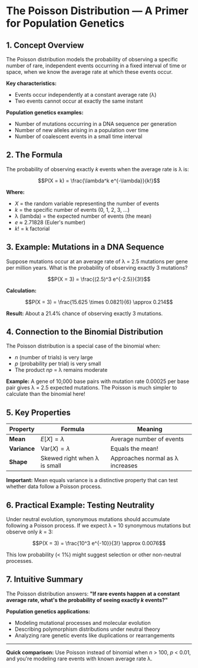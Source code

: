 # The Poisson Distribution — A Primer for Population Genetics

## 1. Concept Overview

The Poisson distribution models the probability of observing a specific number of rare, independent events occurring in a fixed interval of time or space, when we know the average rate at which these events occur.

**Key characteristics:**
- Events occur independently at a constant average rate (λ)
- Two events cannot occur at exactly the same instant

**Population genetics examples:**
- Number of mutations occurring in a DNA sequence per generation
- Number of new alleles arising in a population over time
- Number of coalescent events in a small time interval

## 2. The Formula

The probability of observing exactly *k* events when the average rate is λ is:

$$P(X = k) = \frac{\lambda^k e^{-\lambda}}{k!}$$

**Where:**
* *X* = the random variable representing the number of events
* *k* = the specific number of events (0, 1, 2, 3, ...)
* λ (lambda) = the expected number of events (the mean)
* *e* ≈ 2.71828 (Euler's number)
* *k*! = k factorial

## 3. Example: Mutations in a DNA Sequence

Suppose mutations occur at an average rate of λ = 2.5 mutations per gene per million years. What is the probability of observing exactly 3 mutations?

$$P(X = 3) = \frac{(2.5)^3 e^{-2.5}}{3!}$$

**Calculation:**

$$P(X = 3) = \frac{15.625 \times 0.0821}{6} \approx 0.214$$

**Result:** About a 21.4% chance of observing exactly 3 mutations.

## 4. Connection to the Binomial Distribution

The Poisson distribution is a special case of the binomial when:
- *n* (number of trials) is very large
- *p* (probability per trial) is very small
- The product *np* = λ remains moderate

**Example:** A gene of 10,000 base pairs with mutation rate 0.00025 per base pair gives λ = 2.5 expected mutations. The Poisson is much simpler to calculate than the binomial here!

## 5. Key Properties

| Property | Formula | Meaning |
|----------|---------|---------|
| **Mean** | $E[X] = \lambda$ | Average number of events |
| **Variance** | $\text{Var}(X) = \lambda$ | Equals the mean! |
| **Shape** | Skewed right when λ is small | Approaches normal as λ increases |

**Important:** Mean equals variance is a distinctive property that can test whether data follow a Poisson process.

## 6. Practical Example: Testing Neutrality

Under neutral evolution, synonymous mutations should accumulate following a Poisson process. If we expect λ = 10 synonymous mutations but observe only *k* = 3:

$$P(X = 3) = \frac{10^3 e^{-10}}{3!} \approx 0.0076$$

This low probability (< 1%) might suggest selection or other non-neutral processes.

## 7. Intuitive Summary

The Poisson distribution answers: **"If rare events happen at a constant average rate, what's the probability of seeing exactly *k* events?"**

**Population genetics applications:**
- Modeling mutational processes and molecular evolution
- Describing polymorphism distributions under neutral theory
- Analyzing rare genetic events like duplications or rearrangements

---

**Quick comparison:** Use Poisson instead of binomial when *n* > 100, *p* < 0.01, and you're modeling rare events with known average rate λ.
